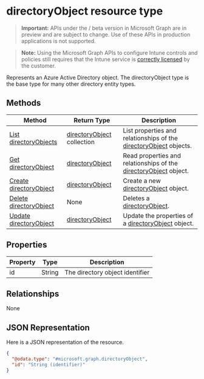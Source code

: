 ﻿# directoryObject resource type

> **Important:** APIs under the / beta version in Microsoft Graph are in preview and are subject to change. Use of these APIs in production applications is not supported.

> **Note:** Using the Microsoft Graph APIs to configure Intune controls and policies still requires that the Intune service is [correctly licensed](https://go.microsoft.com/fwlink/?linkid=839381) by the customer.

Represents an Azure Active Directory object. The directoryObject type is the base type for many other directory entity types.
## Methods
|Method|Return Type|Description|
|---|---|---|
|[List directoryObjects](../api/intune_mam_directoryobject_list.md)|[directoryObject](../resources/intune_mam_directoryobject.md) collection|List properties and relationships of the [directoryObject](../resources/intune_mam_directoryobject.md) objects.|
|[Get directoryObject](../api/intune_mam_directoryobject_get.md)|[directoryObject](../resources/intune_mam_directoryobject.md)|Read properties and relationships of the [directoryObject](../resources/intune_mam_directoryobject.md) object.|
|[Create directoryObject](../api/intune_mam_directoryobject_create.md)|[directoryObject](../resources/intune_mam_directoryobject.md)|Create a new [directoryObject](../resources/intune_mam_directoryobject.md) object.|
|[Delete directoryObject](../api/intune_mam_directoryobject_delete.md)|None|Deletes a [directoryObject](../resources/intune_mam_directoryobject.md).|
|[Update directoryObject](../api/intune_mam_directoryobject_update.md)|[directoryObject](../resources/intune_mam_directoryobject.md)|Update the properties of a [directoryObject](../resources/intune_mam_directoryobject.md) object.|

## Properties
|Property|Type|Description|
|---|---|---|
|id|String|The directory object identifier|

## Relationships
None
## JSON Representation
Here is a JSON representation of the resource.
<!-- {
  "blockType": "resource",
  "keyProperty": "id",
  "@odata.type": "microsoft.graph.directoryObject"
}
-->
```json
{
  "@odata.type": "#microsoft.graph.directoryObject",
  "id": "String (identifier)"
}
```



